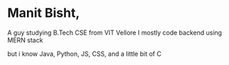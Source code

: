 <h1>Manit Bisht,</h1>
<p>A guy studying B.Tech CSE from VIT Vellore
I mostly code backend using MERN stack

but i know Java, Python, JS, CSS, and a little bit of C</p>
###
